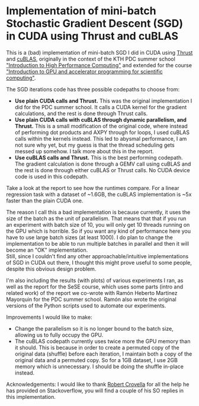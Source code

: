 # Implementation of mini-batch Stochastic Gradient Descent (SGD) in CUDA using Thrust and cuBLAS

This is a (bad) implementation of mini-batch SGD I did in CUDA using [Thrust](http://docs.nvidia.com/cuda/thrust/) and [cuBLAS](http://docs.nvidia.com/cuda/cublas/),
originally in the context of the KTH PDC summer school ["Introduction to  High Performance Computing"](http://agenda.albanova.se/conferenceDisplay.py?confId=5012) and extended
for the course ["Introduction to GPU and accelerator programming for scientific computing"](http://sese.nu/introduction-to-gpu-and-accelerator-programming-for-scientific-computing-2015/).

The SGD iterations code has three possible codepaths to choose from:

* **Use plain CUDA calls and Thrust.**
  This was the original implementation I did for the PDC summer school. It calls a CUDA kernel for the gradient
  calculations, and the rest is done through Thrust calls.
* **Use plain CUDA calls with cuBLAS through dynamic parallelism, and Thrust.**
  This is a small modification of the original code, where instead of performing dot products and AXPY through
  for loops, I used cuBLAS calls within the kernels instead. This led to abysmal performance, I am not sure why yet,
  but my guess is that the thread scheduling gets messed up somehow. I talk more about this in the report.
* **Use cuBLAS calls and Thrust.**
  This is the best performing codepath. The gradient calculation is done through a GEMV call using cuBLAS and the
  rest is done through either cuBLAS or Thrust calls. No CUDA device code is used in this codepath.

Take a look at the report to see how the runtimes compare. For a linear regression task with a dataset of ~1.6GB,
the cuBLAS implementation is ~5x faster than the plain CUDA one.

The reason I call this a bad implementation is because currently, it uses the size of the batch as the unit of parallelism.
That means that that if you run an experiment with batch size of 10, you will only get 10 threads running on the GPU
which is horrible. So if you want any kind of performance here you have to use large batch sizes (at least 1000).
I do plan to change the implementation to be able to run multiple batches in parallel and then it will
become an "OK" implementation.  
Still, since I couldn't find any other approachable/intuitive implementations of SGD in CUDA out there, I thought this might
prove useful to some people, despite this obvious design problem.

I'm also including the results (with plots) of various experiments I ran, as well as the report for the SeSE course, which uses
some parts (intro and related work) of the report we co-wrote with Ramón Heberto Martínez Mayorquin for the PDC
summer school. Ramón also wrote the original versions of the Python scripts used to automate our experiments.

Improvements I would like to make:

* Change the parallelism so it is no longer bound to the batch size, allowing us to fully occupy the GPU.
* The cuBLAS codepath currently uses twice more the GPU memory than it should. This is because in order to create a
  permuted copy of the original data (shuffle) before each iteration, I maintain both a copy of the original data and
  a permuted copy. So for a 1GB dataset, I use 2GB memory which is unnecessary. I should be doing the shuffle in-place
  instead.

Acknowledgements: I would like to thank [Robert Crovella](http://stackoverflow.com/users/1695960/robert-crovella)
for all the help he has provided on Stackoverflow, you will find a couple of his SO replies in this implementation.
